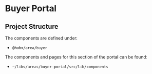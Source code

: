 

# Buyer Portal

## Project Structure

The components are defined under:
- `@hubx/area/buyer`

The components and pages for this section of the portal can be found:
- `~/libs/areas/buyer-portal/src/lib/components`

